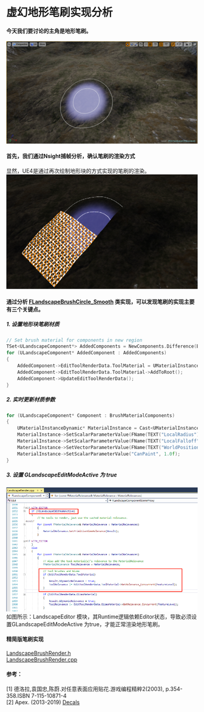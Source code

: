 # 虚幻地形笔刷实现分析
#### 今天我们要讨论的主角是地形笔刷。
![](https://raw.githubusercontent.com/timi-liuliang/writing/master/2019/2/Brush.png)  

#### 首先，我们通过Nsight捕帧分析，确认笔刷的渲染方式   
显然，UE4是通过再次绘制地形块的方式实现的笔刷的渲染。
![](https://raw.githubusercontent.com/timi-liuliang/writing/master/2019/2/BrushCapture.png)  

#### 通过分析 [FLandscapeBrushCircle_Smooth](https://github.com/timi-liuliang/UnrealEngine/blob/8696faa54bf2f89ca50d34e6fb3dcc461a810185/Engine/Source/Editor/LandscapeEditor/Private/LandscapeEdModeBrushes.cpp#L876) 类实现，可以发现笔刷的实现主要有三个关键点。

##### 1. 设置地形块笔刷材质
```cpp
// Set brush material for components in new region
TSet<ULandscapeComponent*> AddedComponents = NewComponents.Difference(BrushMaterialComponents);
for (ULandscapeComponent* AddedComponent : AddedComponents)
{
	AddedComponent->EditToolRenderData.ToolMaterial = UMaterialInstanceDynamic::Create(BrushMaterial, nullptr);
	AddedComponent->EditToolRenderData.ToolMaterial->AddToRoot();
	AddedComponent->UpdateEditToolRenderData();
}
```

##### 2. 实时更新材质参数  
```cpp
for (ULandscapeComponent* Component : BrushMaterialComponents)
{
	UMaterialInstanceDynamic* MaterialInstance = Cast<UMaterialInstanceDynamic>(Component->EditToolRenderData.ToolMaterial);
	MaterialInstance->SetScalarParameterValue(FName(TEXT("LocalRadius")), Radius);
	MaterialInstance->SetScalarParameterValue(FName(TEXT("LocalFalloff")), Falloff);
	MaterialInstance->SetVectorParameterValue(FName(TEXT("WorldPosition")), FLinearColor(WorldLocation.X, WorldLocation.Y, WorldLocation.Z, ScaleXY));
	MaterialInstance->SetScalarParameterValue("CanPaint", 1.0f);
}
```

##### 3. 设置 GLandscapeEditModeActive 为 true  
![](https://raw.githubusercontent.com/timi-liuliang/writing/master/2019/2/GLandscapeEditModeActive.png)  
如图所示：LandscapeEditor 模块，其Runtime逻辑依赖Editor状态，导致必须设置GLandscapeEditModeActive 为true，才能正常渲染地形笔刷。

#### 精简版笔刷实现
[LandscapeBrushRender.h](https://github.com/timi-liuliang/writing/blob/master/2019/2/LandscapeBrushRender.h)  
[LandscapeBrushRender.cpp](https://github.com/timi-liuliang/writing/blob/master/2019/2/LandscapeBrushRender.cpp)

#### 参考：  
[1] 德洛拉,袁国忠,陈蔚.对任意表面应用贴花.游戏编程精粹2(2003), p.354-358.ISBN 7-115-10871-4   
[2] Apex. (2013-2019) [Decals](https://docs.unrealengine.com/en-us/Resources/ContentExamples/Decals)   
